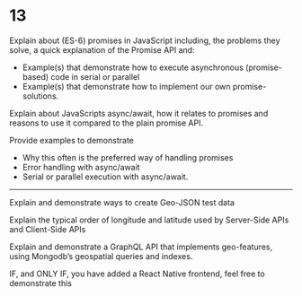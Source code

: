# 13

Explain about (ES-6) promises in JavaScript including, the problems they solve, a quick explanation of the Promise API and:
- Example(s) that demonstrate how to execute asynchronous (promise-based) code in serial or parallel
- Example(s) that demonstrate how to implement our own promise-solutions.

Explain about JavaScripts async/await, how it relates to promises and reasons to use it compared to the plain promise API.

Provide examples to demonstrate 
- Why this often is the preferred way of handling promises
- Error handling with async/await
- Serial or parallel execution with async/await.

---

Explain and demonstrate ways to create Geo-JSON test data  

Explain the typical order of longitude and latitude used by Server-Side APIs and Client-Side APIs  

Explain and demonstrate a GraphQL API that implements geo-features, using Mongodb’s geospatial queries and indexes.  

IF, and ONLY IF, you have added a React Native frontend, feel free to demonstrate this
